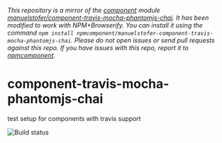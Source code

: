 *This repository is a mirror of the [component](http://component.io) module [manuelstofer/component-travis-mocha-phantomjs-chai](http://github.com/manuelstofer/component-travis-mocha-phantomjs-chai). It has been modified to work with NPM+Browserify. You can install it using the command `npm install npmcomponent/manuelstofer-component-travis-mocha-phantomjs-chai`. Please do not open issues or send pull requests against this repo. If you have issues with this repo, report it to [npmcomponent](https://github.com/airportyh/npmcomponent).*
# component-travis-mocha-phantomjs-chai

test setup for components with travis support

![Build status](https://api.travis-ci.org/manuelstofer/component-travis-mocha-phantomjs-chai.png)
